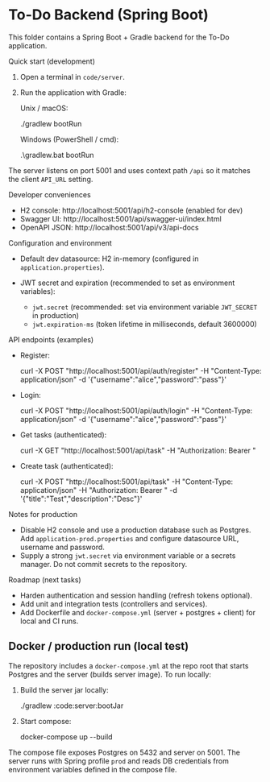 # To-Do Backend (Spring Boot)

This folder contains a Spring Boot + Gradle backend for the To-Do application.

Quick start (development)

1. Open a terminal in `code/server`.
2. Run the application with Gradle:

	 Unix / macOS:

	 ./gradlew bootRun

	 Windows (PowerShell / cmd):

	 .\\gradlew.bat bootRun

The server listens on port 5001 and uses context path `/api` so it matches the client `API_URL` setting.

Developer conveniences
- H2 console: http://localhost:5001/api/h2-console (enabled for dev)
- Swagger UI: http://localhost:5001/api/swagger-ui/index.html
- OpenAPI JSON: http://localhost:5001/api/v3/api-docs

Configuration and environment
- Default dev datasource: H2 in-memory (configured in `application.properties`).
- JWT secret and expiration (recommended to set as environment variables):

	- `jwt.secret` (recommended: set via environment variable `JWT_SECRET` in production)
	- `jwt.expiration-ms` (token lifetime in milliseconds, default 3600000)

API endpoints (examples)

- Register:

	curl -X POST "http://localhost:5001/api/auth/register" -H "Content-Type: application/json" -d '{"username":"alice","password":"pass"}'

- Login:

	curl -X POST "http://localhost:5001/api/auth/login" -H "Content-Type: application/json" -d '{"username":"alice","password":"pass"}'

- Get tasks (authenticated):

	curl -X GET "http://localhost:5001/api/task" -H "Authorization: Bearer <token>"

- Create task (authenticated):

	curl -X POST "http://localhost:5001/api/task" -H "Content-Type: application/json" -H "Authorization: Bearer <token>" -d '{"title":"Test","description":"Desc"}'

Notes for production
- Disable H2 console and use a production database such as Postgres. Add `application-prod.properties` and configure datasource URL, username and password.
- Supply a strong `jwt.secret` via environment variable or a secrets manager. Do not commit secrets to the repository.

Roadmap (next tasks)
- Harden authentication and session handling (refresh tokens optional).
- Add unit and integration tests (controllers and services).
- Add Dockerfile and `docker-compose.yml` (server + postgres + client) for local and CI runs.

Docker / production run (local test)
----------------------------------
The repository includes a `docker-compose.yml` at the repo root that starts Postgres and the server (builds server image). To run locally:

1. Build the server jar locally:

	./gradlew :code:server:bootJar

2. Start compose:

	docker-compose up --build

The compose file exposes Postgres on 5432 and server on 5001. The server runs with Spring profile `prod` and reads DB credentials from environment variables defined in the compose file.


